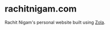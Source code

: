 rachitnigam.com
===============

Rachit Nigam's personal website built using [Zola][].

[zola]: getzola.org/
